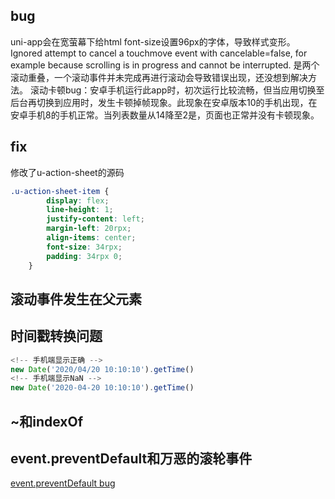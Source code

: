 ## bug
uni-app会在宽萤幕下给html font-size设置96px的字体，导致样式变形。
Ignored attempt to cancel a touchmove event with cancelable=false, for example because scrolling is in progress and cannot be interrupted.
是两个滚动重叠，一个滚动事件并未完成再进行滚动会导致错误出现，还没想到解决方法。
滚动卡顿bug：安卓手机运行此app时，初次运行比较流畅，但当应用切换至后台再切换到应用时，发生卡顿掉帧现象。此现象在安卓版本10的手机出现，在安卓手机8的手机正常。当列表数量从14降至2是，页面也正常并没有卡顿现象。
## fix
修改了u-action-sheet的源码
```css
.u-action-sheet-item {
		display: flex;
		line-height: 1;
		justify-content: left;
		margin-left: 20rpx;
		align-items: center;
		font-size: 34rpx;
		padding: 34rpx 0;
	}
```

## 滚动事件发生在父元素

## 时间戳转换问题
```js
<!-- 手机端显示正确 -->
new Date('2020/04/20 10:10:10').getTime()
<!-- 手机端显示NaN -->
new Date('2020-04-20 10:10:10').getTime()
```
## ~和indexOf

## event.preventDefault和万恶的滚轮事件
[event.preventDefault bug](https://ask.dcloud.net.cn/question/88063)